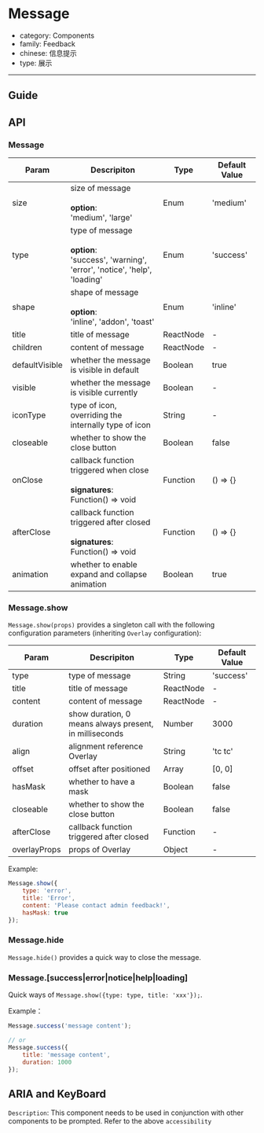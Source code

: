 # Message

-   category: Components
-   family: Feedback
-   chinese: 信息提示
-   type: 展示

---

## Guide

## API

### Message

| Param | Descripiton  | Type  | Default Value |
| -------------- | ---------------------------------------------------------------------------------- | --------- | --------- |
| size           | size of message<br><br>**option**:<br>'medium', 'large'                                          | Enum      | 'medium'  |
| type           | type of message<br><br>**option**:<br>'success', 'warning', 'error', 'notice', 'help', 'loading' | Enum      | 'success' |
| shape          | shape of message<br><br>**option**:<br>'inline', 'addon', 'toast'                                 | Enum      | 'inline'  |
| title          | title of message                                                                                | ReactNode | -         |
| children       | content of message                                                                                | ReactNode | -         |
| defaultVisible | whether the message is visible in default                                                                            | Boolean   | true      |
| visible        | whether the message is visible currently                                                                            | Boolean   | -         |
| iconType       | type of icon, overriding the internally type of icon                                                           | String    | -         |
| closeable      | whether to show the close button                                                                             | Boolean   | false     |
| onClose        | callback function triggered when close<br><br>**signatures**:<br>Function() => void                                       | Function  | () => {}  |
| afterClose     | callback function triggered after closed<br><br>**signatures**:<br>Function() => void                                     | Function  | () => {}  |
| animation      | whether to enable expand and collapse animation                                                                         | Boolean   | true      |

<!-- api-extra-start -->

### Message.show

`Message.show(props)` provides a singleton call with the following configuration parameters (inheriting `Overlay` configuration):

| Param | Descripiton  | Type  | Default Value |
| ------------ | --------------------------------------------------------------------------------------------------- | --------- | --------- |
| type         | type of message                                                                                                | String    | 'success' |
| title        | title of message                                                                                                | ReactNode | -         |
| content      | content of message                                                                                                | ReactNode | -         |
| duration     | show duration, 0 means always present, in milliseconds                                                                               | Number    | 3000      |
| align        | alignment reference Overlay | String    | 'tc tc'   |
| offset       | offset after positioned                                                                                            | Array     | [0, 0]    |
| hasMask      | whether to have a mask                                                                                              | Boolean   | false     |
| closeable    | whether to show the close button                                                                                             | Boolean   | false     |
| afterClose   | callback function triggered after closed                                                                                          | Function  | -         |
| overlayProps | props of Overlay                                                                                          | Object  | -         |

Example:

```js
Message.show({
    type: 'error',
    title: 'Error',
    content: 'Please contact admin feedback!',
    hasMask: true
});
```

### Message.hide

`Message.hide()` provides a quick way to close the message.

### Message.[success|error|notice|help|loading]

Quick ways of `Message.show({type: type, title: 'xxx'});`.

Example：

```js
Message.success('message content');

// or
Message.success({
    title: 'message content',
    duration: 1000
});
```

<!-- api-extra-end -->



## ARIA and KeyBoard

`Description`: This component needs to be used in conjunction with other components to be prompted. Refer to the above `accessibility`
